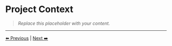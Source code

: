 # Project Context

> _Replace this placeholder with your content._



---
[⬅️ Previous](../01-front-matter/list-of-notations.md) | [Next ➡️](../02-introduction/purpose-and-description.md)
